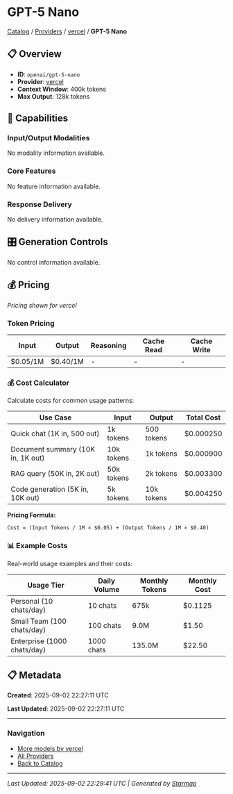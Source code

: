 # GPT-5 Nano
  
[Catalog](../../../../..) / [Providers](../../../..) / [vercel](../../..) / **GPT-5 Nano**


## 📋 Overview
  
- **ID**: `openai/gpt-5-nano`
- **Provider**: [vercel](../)
- **Context Window**: 400k tokens
- **Max Output**: 128k tokens
  
## 🎯 Capabilities
  
### Input/Output Modalities
  
No modality information available.
  
### Core Features
  
No feature information available.
  
### Response Delivery
  
No delivery information available.
  
## 🎛️ Generation Controls
  
No control information available.
  
## 💰 Pricing
  
*Pricing shown for vercel*
  
  
### Token Pricing
  
| Input | Output | Reasoning | Cache Read | Cache Write |
|---------|---------|---------|---------|---------|
| $0.05/1M | $0.40/1M | - | - | - |

  
### 💰 Cost Calculator
  
Calculate costs for common usage patterns:
  
  
| Use Case | Input | Output | Total Cost |
|---------|---------|---------|---------|
| Quick chat (1K in, 500 out) | 1k tokens | 500 tokens | $0.000250 |
| Document summary (10K in, 1K out) | 10k tokens | 1k tokens | $0.000900 |
| RAG query (50K in, 2K out) | 50k tokens | 2k tokens | $0.003300 |
| Code generation (5K in, 10K out) | 5k tokens | 10k tokens | $0.004250 |

  
**Pricing Formula:**
  
```
Cost = (Input Tokens / 1M × $0.05) + (Output Tokens / 1M × $0.40)
```
  
### 📊 Example Costs
  
Real-world usage examples and their costs:
  
  
| Usage Tier | Daily Volume | Monthly Tokens | Monthly Cost |
|---------|---------|---------|---------|
| Personal (10 chats/day) | 10 chats | 675k | $0.1125 |
| Small Team (100 chats/day) | 100 chats | 9.0M | $1.50 |
| Enterprise (1000 chats/day) | 1000 chats | 135.0M | $22.50 |

  
## 📋 Metadata
  
**Created**: 2025-09-02 22:27:11 UTC
  
**Last Updated**: 2025-09-02 22:27:11 UTC
  
  
---
  
  
### Navigation

- [More models by vercel](../)
- [All Providers](../../../../../providers)
- [Back to Catalog](../../../../..)


---
_Last Updated: 2025-09-02 22:29:41 UTC | Generated by [Starmap](https://github.com/agentstation/starmap)_
